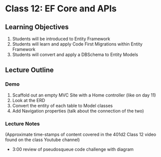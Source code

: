 # Class 12: EF Core and APIs

## Learning Objectives
1. Students will be introduced to Entity Framework
1. Students will learn and apply Code First Migrations within Entity Framework
1. Students will convert and apply a DBSchema to Entity Models


## Lecture Outline

### Demo
1. Scaffold out an empty MVC Site with a Home controller (like on day 11)
1. Look at the ERD
1. Convert the entity of each table to Model classes
1. Add Navigation properties (talk about the connection of the two)

### Lecture Notes
(Approximate time-stamps of content covered in the 401d2 Class 12 video found on the class Youtube channel)
- 3:00 review of pseudosqueue code challenge with diagram
